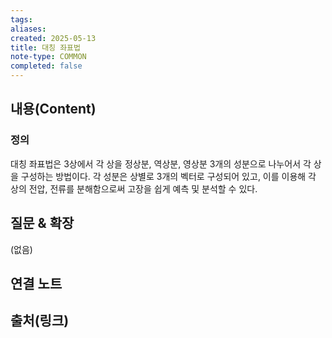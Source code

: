```yaml
---
tags:
aliases: 
created: 2025-05-13
title: 대칭 좌표법
note-type: COMMON
completed: false
---
```


## 내용(Content)
### 정의
대칭 좌표법은 3상에서 각 상을 정상분, 역상분, 영상분 3개의 성분으로 나누어서 각 상을 구성하는 방법이다. 각 성분은 상별로 3개의 벡터로 구성되어 있고,  이를 이용해 각 상의 전압, 전류를 분해함으로써 고장을 쉽게 예측 및 분석할 수 있다.

## 질문 & 확장

(없음)

## 연결 노트

## 출처(링크)

